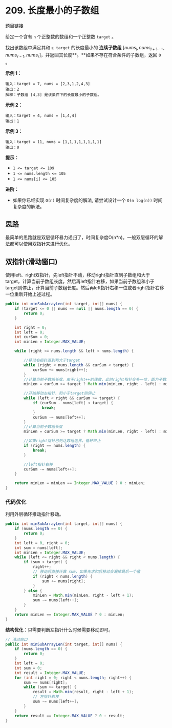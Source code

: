 # 209. 长度最小的子数组

[题目链接](https://leetcode.cn/problems/minimum-size-subarray-sum/)

给定一个含有 `n` 个正整数的数组和一个正整数 `target` 。

找出该数组中满足其和 `≥ target` 的长度最小的 **连续子数组** $[nums_l, nums_{l+1}, ..., nums_{r-1}, nums_r]$，并返回其长度**。**如果不存在符合条件的子数组，返回 `0` 。

**示例 1：**

```
输入：target = 7, nums = [2,3,1,2,4,3]
输出：2
解释：子数组 [4,3] 是该条件下的长度最小的子数组。
```

**示例 2：**

```
输入：target = 4, nums = [1,4,4]
输出：1
```

**示例 3：**

```
输入：target = 11, nums = [1,1,1,1,1,1,1,1]
输出：0
```

**提示：**

- `1 <= target <= 109`
- `1 <= nums.length <= 105`
- `1 <= nums[i] <= 105`

**进阶：**

- 如果你已经实现 `O(n)` 时间复杂度的解法, 请尝试设计一个 `O(n log(n))` 时间复杂度的解法。

## 思路

最简单的思路就是双层循环暴力递归了，时间复杂度O(n*n)。一般双层循环的解法都可以使用双指针来进行优化。

## 双指针(滑动窗口)

使用left、right双指针，先left指针不动，移动right指针直到子数组和大于target，计算当前子数组长度。然后再left指针右移，如果当前子数组和小于target则停止，计算当前子数组长度。然后再left指针右移一位或者right指针右移一位重新开始上述过程。

```java
public int minSubArrayLen(int target, int[] nums) {
	if (target <= 0 || nums == null || nums.length == 0) {
		return 0;
	}

	int right = 0;
	int left = 0;
	int curSum = 0;
	int minLen = Integer.MAX_VALUE;

	while (right <= nums.length && left < nums.length) {

		//移动右指针直到和大于target
		while (right < nums.length && curSum < target) {
			curSum += nums[right++];
		}
		//计算当前子数组长度。由于right++的缘故，此时right指针会多一位，即为子数组有边界的下一位，长度不用再减1
		minLen = curSum >= target ? Math.min(minLen, right - left) : minLen;

		//开始移动左指针，和小于target则停止
		while (left < right && curSum >= target) {
			if (curSum - nums[left] < target) {
				break;
			}
			curSum -= nums[left++];
		}
		//计算当前子数组长度
		minLen = curSum >= target ? Math.min(minLen, right - left) : minLen;

		//如果right指针已到达数组边界，循环终止
		if (right == nums.length) {
			break;
		}

		//left指针右移
		curSum -= nums[left++];
	}

	return minLen = minLen == Integer.MAX_VALUE ? 0 : minLen;
}
```

### 代码优化

利用外层循环推动指针移动。

```java
public int minSubArrayLen(int target, int[] nums) {
    if (nums.length == 0) {
        return 0;
    }
    int left = 0, right = 0;
    int sum = nums[left];
    int minLen = Integer.MAX_VALUE;
    while (left <= right && right < nums.length) {
        if (sum < target) {
            right++;
            // 移动后直接计算 sum，如果先求和后移动会漏掉最后一个值
            if (right < nums.length) {
                sum += nums[right];
            }
        } else {
            minLen = Math.min(minLen, right - left + 1);
            sum -= nums[left++];
        }
    }
    return minLen == Integer.MAX_VALUE ? 0 : minLen;
}
```

**结构优化**：只需要判断左指针什么时候需要移动即可。

```java
// 滑动窗口
public int minSubArrayLen(int target, int[] nums) {
    if (nums.length == 0) {
        return 0;
    }
    int left = 0;
    int sum = 0;
    int result = Integer.MAX_VALUE;
    for (int right = 0; right < nums.length; right++) {
        sum += nums[right];
        while (sum >= target) {
            result = Math.min(result, right - left + 1);
            // 左指针右移
            sum -= nums[left++];
        }
    }
    return result == Integer.MAX_VALUE ? 0 : result;
}
```

